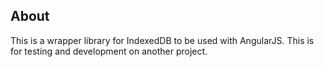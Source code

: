## About

This is a wrapper library for IndexedDB to be used with AngularJS. This is for testing and development on another project.